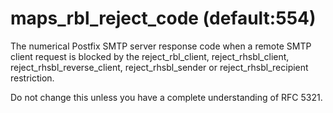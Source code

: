 # maps_rbl_reject_code (default:554) 


The numerical Postfix SMTP server response code when a remote SMTP
client request is blocked by the reject_rbl_client, reject_rhsbl_client,
reject_rhsbl_reverse_client, reject_rhsbl_sender or
reject_rhsbl_recipient restriction.



Do not change this unless you have a complete understanding of RFC 5321.



